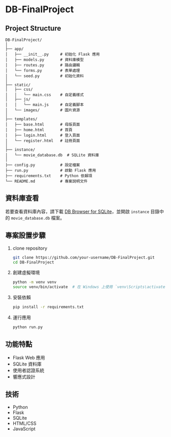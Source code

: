 # DB-FinalProject

## Project Structure

```
DB-FinalProject/
│
├── app/
│   ├── __init__.py     # 初始化 Flask 應用
│   ├── models.py       # 資料庫模型
│   ├── routes.py       # 路由邏輯
│   └── forms.py        # 表單處理
│   └── seed.py         # 初始化資料
│
├── static/
│   ├── css/
│   │   └── main.css    # 自定義樣式
│   ├── js/
│   │   └── main.js     # 自定義腳本
│   └── images/         # 圖片資源
│
├── templates/
│   ├── base.html       # 母版頁面
│   ├── home.html       # 首頁
│   ├── login.html      # 登入頁面
│   └── register.html   # 註冊頁面
│
├── instance/
│   └── movie_database.db  # SQLite 資料庫
│
├── config.py           # 設定檔案
├── run.py              # 啟動 Flask 應用
├── requirements.txt    # Python 依賴項
└── README.md           # 專案說明文件
```

## 資料庫查看

若要查看資料庫內容，請下載 [DB Browser for SQLite](https://sqlitebrowser.org/)，並開啟 `instance` 目錄中的 `movie_database.db` 檔案。

## 專案設置步驟

1. clone repository

   ```bash
   git clone https://github.com/your-username/DB-FinalProject.git
   cd DB-FinalProject
   ```

2. 創建虛擬環境

   ```bash
   python -m venv venv
   source venv/bin/activate  # 在 Windows 上使用 `venv\Scripts\activate`
   ```

3. 安裝依賴

   ```bash
   pip install -r requirements.txt
   ```

4. 運行應用
   ```bash
   python run.py
   ```

## 功能特點

- Flask Web 應用
- SQLite 資料庫
- 使用者認證系統
- 響應式設計

## 技術

- Python
- Flask
- SQLite
- HTML/CSS
- JavaScript
